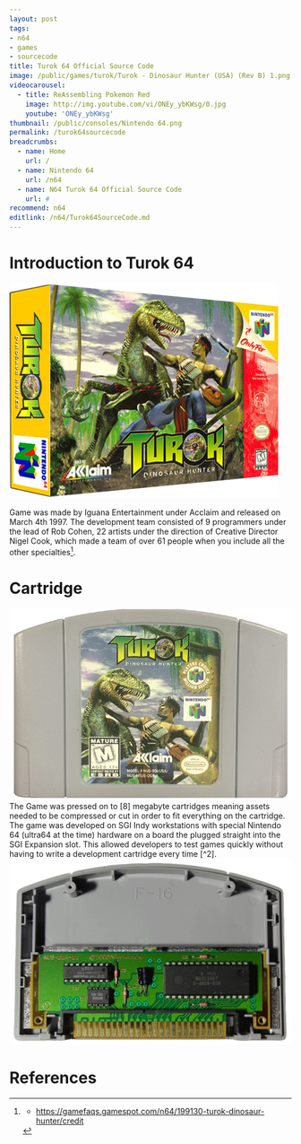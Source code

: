 ```yaml
---
layout: post
tags: 
- n64
- games
- sourcecode
title: Turok 64 Official Source Code
image: /public/games/turok/Turok - Dinosaur Hunter (USA) (Rev B) 1.png
videocarousel:
  - title: ReAssembling Pokemon Red
    image: http://img.youtube.com/vi/ONEy_ybKWsg/0.jpg
    youtube: 'ONEy_ybKWsg'
thumbnail: /public/consoles/Nintendo 64.png
permalink: /turok64sourcecode
breadcrumbs:
  - name: Home
    url: /
  - name: Nintendo 64
    url: /n64
  - name: N64 Turok 64 Official Source Code
    url: #
recommend: n64
editlink: /n64/Turok64SourceCode.md
---
```

# Introduction to Turok 64
<img src="/public/games/turok/Turok - Dinosaur Hunter (USA) (Rev B) 3D.png" class="wow slideInLeft postImage" />

Game was made by Iguana Entertainment under Acclaim and released on March 4th 1997. The development team consisted of 9 programmers under the lead of Rob Cohen, 22 artists under the direction of Creative Director Nigel Cook, which made a team of over 61 people when you include all the other specialties[^3]. 

# Cartridge
<img src="/public/games/turokCartridge.png" class="wow bounceInUp postImage" />
The Game was pressed on to [8] megabyte cartridges meaning assets needed to be compressed or cut in order to fit everything on the cartridge. The game was developed on SGI Indy workstations  with special Nintendo 64 (ultra64 at the time) hardware on a board the plugged straight into the SGI Expansion slot. This allowed developers to test games quickly without having to write a development cartridge every time [^2].

<img src="/public/N64/N64Cart_NUS_01A_01.png" class="wow bounceInLeft postImage" />

# References
[^1]:- https://www.turokforums.com/index.php?topic=645.0
[^2]:- https://www.reddit.com/r/gamedev/comments/5nxqi9/n64_turok_dinosaur_hunter_source_code_discovered/
[^3]:- https://gamefaqs.gamespot.com/n64/199130-turok-dinosaur-hunter/credit
